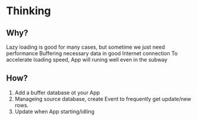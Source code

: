 # Thinking

## Why?

Lazy loading is good for many cases, but sometime we just need performance
Buffering necessary data in good Internet connection
To accelerate loading speed, App will runing well even in the subway

## How?

1. Add a buffer database ot your App
3. Manageing source database, create Event to frequently get update/new rows.
2. Update when App starting/idling


